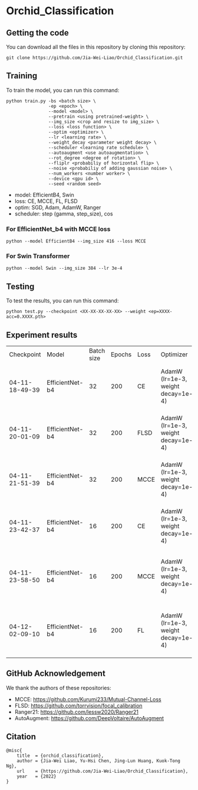 # Orchid_Classification

## Getting the code
You can download all the files in this repository by cloning this repository:  
```
git clone https://github.com/Jia-Wei-Liao/Orchid_Classification.git
```

## Training
To train the model, you can run this command:
```
python train.py -bs <batch size> \
                -ep <epoch> \
                --model <model> \
                --pretrain <using pretrained-weight> \
                --img_size <crop and resize to img_size> \
                --loss <loss function> \
                --optim <optimizer> \
                --lr <learning rate> \
                --weight_decay <parameter weight decay> \
                --scheduler <learning rate schedule> \
                --autoaugment <use autoaugmentation> \
                --rot_degree <degree of rotation> \
                --fliplr <probabiliy of horizontal flip> \
                --noise <probabiliy of adding gaussian noise> \
                --num_workers <number worker> \
                --device <gpu id> \
                --seed <random seed>
```
- model: EfficientB4, Swin
- loss: CE, MCCE, FL, FLSD
- optim: SGD, Adam, AdamW, Ranger
- scheduler: step (gamma, step_size), cos

### For EfficientNet_b4 with MCCE loss
```
python --model EfficientB4 --img_size 416 --loss MCCE
```

### For Swin Transformer
```
python --model Swin --img_size 384 --lr 3e-4
```


## Testing
To test the results, you can run this command:
```
python test.py --checkpoint <XX-XX-XX-XX-XX> --weight <ep=XXXX-acc=0.XXXX.pth>
```


## Experiment results
<table>
  <tr>
    <td>Checkpoint</td>
    <td>Model</td>
    <td>Batch size</td>
    <td>Epochs</td>
    <td>Loss</td>
    <td>Optimizer</td>
    <td>Scheduler</td>
    <td>Augmentation</td>
    <td>Best val acc</td>
    <td>test acc</td>
  </tr>
  <tr>
    <td>04-11-18-49-39</td>
    <td>EfficientNet-b4</td>
    <td>32</td>
    <td>200</td>
    <td>CE</td>
    <td>AdamW (lr=1e-3,  weight decay=1e-4)</td>
    <td>Step (size=3, gamma=0.8)</td>
    <td>RandomResizedCrop(416),<br>RandomHorizontalFlip(p=0.5),<br>RandomRotation(degree=10),<br>Normalize(mean=(0.485, 0.456, 0.406), std=(0.229, 0.224, 0.225))</td>
    <td>85.62 (ep=75) </td>
    <td>84.27 </td>
  </tr>
  <tr>
    <td>04-11-20-01-09</td>
    <td>EfficientNet-b4</td>
    <td>32</td>
    <td>200</td>
    <td>FLSD</td>
    <td>AdamW (lr=1e-3,  weight decay=1e-4)</td>
    <td>Step (size=3, gamma=0.8)</td>
    <td>RandomResizedCrop(416),<br>RandomHorizontalFlip(p=0.5),<br>RandomRotation(degree=10),<br>Normalize(mean=(0.485, 0.456, 0.406), std=(0.229, 0.224, 0.225))</td>
    <td>86.07 (ep=160)</td>
    <td>85.85</td>
  </tr>
    <tr>
    <td>04-11-21-51-39</td>
    <td>EfficientNet-b4</td>
    <td>32</td>
    <td>200</td>
    <td>MCCE</td>
    <td>AdamW (lr=1e-3,  weight decay=1e-4)</td>
    <td>Step (size=3, gamma=0.8)</td>
    <td>RandomResizedCrop(416),<br>RandomHorizontalFlip(p=0.5),<br>RandomRotation(degree=10),<br>Normalize(mean=(0.485, 0.456, 0.406), std=(0.229, 0.224, 0.225))</td>
    <td>84.93 (ep=107)</td>
    <td>83.79 </td>
  </tr>
  <tr>
    <td>04-11-23-42-37</td>
    <td>EfficientNet-b4</td>
    <td>16</td>
    <td>200</td>
    <td>CE</td>
    <td>AdamW (lr=1e-3,  weight decay=1e-4)</td>
    <td>Step (size=3, gamma=0.8)</td>
    <td>RandomResizedCrop(416),<br>RandomHorizontalFlip(p=0.5),<br>RandomRotation(degree=10),<br>Normalize(mean=(0.485, 0.456, 0.406), std=(0.229, 0.224, 0.225))</td>
    <td>86.30 (ep=36)</td>
    <td> </td>
  </tr>
  <tr>
    <td>04-11-23-58-50</td>
    <td>EfficientNet-b4</td>
    <td>16</td>
    <td>200</td>
    <td>MCCE</td>
    <td>AdamW (lr=1e-3,  weight decay=1e-4)</td>
    <td>Step (size=3, gamma=0.8)</td>
    <td>RandomResizedCrop(416),<br>RandomHorizontalFlip(p=0.5),<br>RandomRotation(degree=10),<br>Normalize(mean=(0.485, 0.456, 0.406), std=(0.229, 0.224, 0.225))<br>RandomNoise(p=0.1)</td>
    <td>85.84 (ep=92)</td>
    <td> </td>
  </tr>
  <tr>
    <td>04-12-02-09-10</td>
    <td>EfficientNet-b4</td>
    <td>16</td>
    <td>200</td>
    <td>FL</td>
    <td>AdamW (lr=1e-3,  weight decay=1e-4)</td>
    <td>Step (size=3, gamma=0.8)</td>
    <td>RandomResizedCrop(416),<br>RandomHorizontalFlip(p=0.5),<br>RandomRotation(degree=10),<br>Normalize(mean=(0.485, 0.456, 0.406), std=(0.229, 0.224, 0.225))<br>RandomNoise(p=0.1)</td>
    <td>86.99 (ep=92)</td>
    <td> </td>
  </tr>
</table>


## GitHub Acknowledgement
We thank the authors of these repositories:
- MCCE: https://github.com/Kurumi233/Mutual-Channel-Loss  
- FLSD: https://github.com/torrvision/focal_calibration  
- Ranger21: https://github.com/lessw2020/Ranger21  
- AutoAugment: https://github.com/DeepVoltaire/AutoAugment  


## Citation
```
@misc{
    title  = {orchid_classification},
    author = {Jia-Wei Liao, Yu-Hsi Chen, Jing-Lun Huang, Kuok-Tong Ng},
    url    = {https://github.com/Jia-Wei-Liao/Orchid_Classification},
    year   = {2022}
}
```

